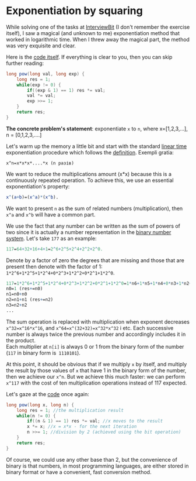 # Exponentiation by squaring

While solving one of the tasks at [InterviewBit](https://www.interviewbit.com) (I don't remember the exercise itself),
I saw a magical (and unknown to me) exponentiation method that worked in logarithmic time. 
When I threw away the magical part, the method was very exquisite and clear.

Here is the [code itself](https://github.com/YaroslavHavrylovych/dsa/blob/development/algorithms/math/exponentiation_by_squaring/java/Exponentiation.java). If everything is clear to you, then you can skip further reading:

```java
long pow(long val, long exp) {
    long res = 1;
    while(exp != 0) {
        if((exp & 1) == 1) res *= val;
        val *= val;
        exp >>= 1;
    }
    return res;
}
```

**The concrete problem's statement**: exponentiate `x` to `n`, where x=[1,2,3,...], n = [0,1,2,3,....]

Let's warm up the memory a little bit and start with the standard [linear time](https://en.wikipedia.org/wiki/Time_complexity#Linear_time) exponentiation procedure which follows the [definition](https://en.wikipedia.org/wiki/Exponentiation). Exempli gratia:

```
x^n=x*x*x*....*x (n разів)
```

We want to reduce the multiplications amount (x\*x) because this is a continuously repeated operation.
To achieve this, we use an essential exponentiation's property:

```mathematica
x^(a+b)=(x^a)*(x^b).
```

We want to present `n` as the sum of related numbers (multiplication), then `x^a` and `x^b` will have a common part.

We use the fact that any number can be written as the sum of powers of two since it is actually a number representation in the [binary number system](https://en.wikipedia.org/wiki/Binary_number). Let's take `177` as an example:

```mathematica
117=64+32+16+4+1=2^6+2^5+2^4+2^2+2^0. 
```

Denote by a factor of zero the degrees that are missing and those that are present then denote with the factor of 1: `1*2^6+1*2^5+1*2^4+0*2^3+1*2^2+0*2^1+1*2^0`.

```mathematica
117=1*2^6+1*2^5+1*2^4+0*2^3+1*2^2+0*2^1+1*2^0=1*n6+1*n5+1*n4+0*n3+1*n2+0*n1+1*n0,
n0=1 (res+=n0)
n1=n0+n0
n2=n1+n1 (res+=n2)
n3=n2+n2
...
```

The sum operation is replaced with multiplication when exponent decreases `x^32=x^16*x^16`,
and  `x^64=x^(32+32)=x^32*x^32` і etc. Each successive number is always twice the previous number and accordingly includes it in the product.  
Each multiplier at `n[i]` is always 0 or 1 from the binary form of the number  (`117` in binary form is` 1110101`).

At this point, it should be obvious that if we multiply `x` by itself, and multiply the result by those 
values of `x` that have 1 in the binary form of the number, then we achieve our `x^n`.
But we achieve this much faster: we can perform `x^117` with the cost of ten multiplication operations instead of 117 expected.

Let's gaze at the [code](https://github.com/YaroslavHavrylovych/dsa/blob/development/algorithms/math/exponentiation_by_squaring/java/Exponentiation.java) once again:

```java
long pow(long x, long n) {
    long res = 1; //the multiplication result 
    while(n != 0) {
        if((n & 1) == 1) res *= val; //x moves to the result
        x *= x; //x = x*x - for the next iteration
        n >>= 1; //division by 2 (achieved using the bit operation)
    }
    return res;
}
```

Of course, we could use any other base than 2,
but the convenience of binary is that numbers, in most programming languages,
are either stored in binary format or have a convenient, fast conversion method.